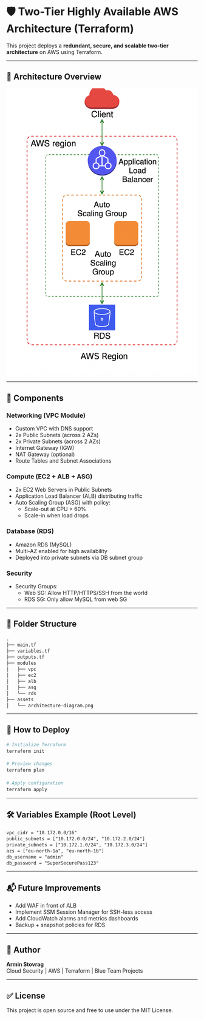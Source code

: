 # 🛡️ Two-Tier Highly Available AWS Architecture (Terraform)

This project deploys a **redundant, secure, and scalable two-tier architecture** on AWS using Terraform.

---

## 📌 Architecture Overview

![Two-Tier AWS Architecture](./assets/architecture-diagram.png)

---

## 🧱 Components

### Networking (VPC Module)
- Custom VPC with DNS support
- 2x Public Subnets (across 2 AZs)
- 2x Private Subnets (across 2 AZs)
- Internet Gateway (IGW)
- NAT Gateway (optional)
- Route Tables and Subnet Associations

### Compute (EC2 + ALB + ASG)
- 2x EC2 Web Servers in Public Subnets
- Application Load Balancer (ALB) distributing traffic
- Auto Scaling Group (ASG) with policy:
  - Scale-out at CPU > 60%
  - Scale-in when load drops

### Database (RDS)
- Amazon RDS (MySQL)
- Multi-AZ enabled for high availability
- Deployed into private subnets via DB subnet group

### Security
- Security Groups:
  - Web SG: Allow HTTP/HTTPS/SSH from the world
  - RDS SG: Only allow MySQL from web SG

---

## 📁 Folder Structure
```
.
├── main.tf
├── variables.tf
├── outputs.tf
├── modules
│   ├── vpc
│   ├── ec2
│   ├── alb
│   ├── asg
│   └── rds
├── assets
│   └── architecture-diagram.png
```

---

## 🚀 How to Deploy

```bash
# Initialize Terraform
terraform init

# Preview changes
terraform plan

# Apply configuration
terraform apply
```

---

## 🛠️ Variables Example (Root Level)
```hcl
vpc_cidr = "10.172.0.0/16"
public_subnets = ["10.172.0.0/24", "10.172.2.0/24"]
private_subnets = ["10.172.1.0/24", "10.172.3.0/24"]
azs = ["eu-north-1a", "eu-north-1b"]
db_username = "admin"
db_password = "SuperSecurePass123"
```

---

## 📬 Future Improvements
- Add WAF in front of ALB
- Implement SSM Session Manager for SSH-less access
- Add CloudWatch alarms and metrics dashboards
- Backup + snapshot policies for RDS

---

## 🧠 Author
**Armin Stovrag**  
Cloud Security | AWS | Terraform | Blue Team Projects

---

## ✅ License
This project is open source and free to use under the MIT License.
